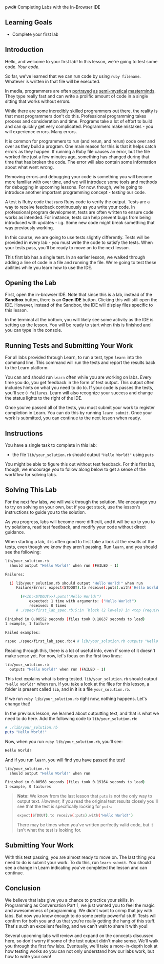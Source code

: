 pwd# Completing Labs with the In-Browser IDE

## Learning Goals

- Complete your first lab

## Introduction

Hello, and welcome to your first lab! In this lesson, we're going to test some
code. _Your code_.

So far, we've learned that we can run code by using `ruby filename`. Whatever is
written in that file will be executed.

In media, programmers are often [portrayed][hackers] [as][matrix]
[semi-mystical][the social network] [masterminds][ex machina]. They type really
fast and can write a prolific amount of code in a single sitting that works
without errors.

[hackers]: https://en.wikipedia.org/wiki/Hackers_(film)
[matrix]: https://en.wikipedia.org/wiki/The_Matrix
[the social network]: https://en.wikipedia.org/wiki/The_Social_Network
[ex machina]: https://en.wikipedia.org/wiki/Ex_Machina_(film)

While there are some incredibly skilled programmers out there, the reality is
that most programmers don't do this. Professional programming takes process and
consideration and time. Programs take a lot of effort to build and can quickly
get very complicated. Programmers make mistakes - you will experience errors. Many
errors.

It is common for programmers to run (and rerun, and rerun) code over and over as
they build a program. One main reason for this is that it helps catch errors as
they happen. If running a Ruby file causes an error, but the file worked fine
just a few minutes ago, something has changed during that time that has broken
the code. The error will also contain some information about what went wrong.

Removing errors and debugging your code is something you will become more
familiar with over time, and we will introduce some tools and methods for
debugging in upcoming lessons. For now, though, we're going to introduce another
important programming concept - _testing_ our code.

A test is Ruby code that _runs_ Ruby code to verify the output. Tests are a way to receive feedback
continuously as you write your code. In professional program development, tests
are often written to ensure code works as intended. For instance, tests can help
prevent bugs from being introduced with updates - i.g. Some new code might break
something that was previously working.

In this course, we are going to use tests slightly differently. Tests will be
provided in every lab - you must write the code to satisfy the tests. When your
tests pass, you'll be ready to move on to the next lesson.

This first lab has a single test. In an earlier lesson, we walked through adding 
a line of code in a file and running the file. We're going to test these abilities
while you learn how to use the IDE.

## Opening the Lab

First, open the in-browser IDE. Note that since this is a lab, instead of the
**Sandbox** button, there is an **Open IDE** button. Clicking this will still
open the IDE. However, instead of the Sandbox, the IDE will display files
specific to this lesson. 

In the terminal at the bottom, you will likely see some activity as the IDE is
setting up the lesson. You will be ready to start when this is finished and you
can type in the console.

## Running Tests and Submitting Your Work

For all labs provided through Learn, to run a test, type `learn` into the command
line. This command will run the tests and report the results back to the Learn
platform.

You can and should run `learn` often while you are working on labs. Every time you do,
you get feedback in the form of test output. This output often includes hints on what
you need to do to. If your code is passes the tests, you'll see `0 failures`. Learn will
also recognize your success and change the status lights to the right of the IDE. 

Once you've passed all of the tests, you must submit your work to register completion in
Learn. You can do this by running `learn submit`. Once your work is submitted, you can
continue to the next lesson when ready.

## Instructions

You have a single task to complete in this lab:

- the file `lib/your_solution.rb` should output `"Hello World!"` using `puts`

You might be able to figure this out without test feedback. For this first lab, though,
we encourage you to follow along below to get a sense of the workflow for solving labs.

## Solving This Lab

For the next few labs, we will walk through the solution. We encourage you
to try on solving on your own, but if you get stuck, use the lesson's instructions
to guide you to the solution.

As you progress,
labs will become more difficult, and it will be up to you to try solutions, read
test feedback, and modify your code without direct guidance.

When starting a lab, it is often good to first take a look at the results of the
tests, even though we know they aren't passing. Run `learn`, and you should see
the following:

```sh
lib/your_solution.rb
  should output "Hello World!" when run (FAILED - 1)

Failures:

  1) lib/your_solution.rb should output "Hello World!" when run
     Failure/Error: expect(STDOUT).to receive(:puts).with('Hello World!')

       (#<IO:<STDOUT>>).puts("Hello World!")
           expected: 1 time with arguments: ("Hello World!")
           received: 0 times
     # ./spec/first_lab_spec.rb:5:in `block (2 levels) in <top (required)>'

Finished in 0.00552 seconds (files took 0.18637 seconds to load)
1 example, 1 failure

Failed examples:

rspec ./spec/first_lab_spec.rb:4 # lib/your_solution.rb outputs "Hello World!" when run
```

Reading through this, there is a lot of useful info, even if some of it doesn't
make sense yet. For now, let's focus on the first two lines:

```sh
lib/your_solution.rb
  outputs "Hello World!" when run (FAILED - 1)
```

This text explains what is being tested. `lib/your_solution.rb` should output
`"Hello World!"` when run. If you take a look at the files for this lesson, a
folder is present called `lib`, and in it is a file `your_solution.rb`.

If we run `ruby lib/your_solution.rb` right now, nothing happens. Let's change
that!

In the previous lesson, we learned about outputting text, and that is what we
need to do here. Add the following code to `lib/your_solution.rb`:

```ruby
# ./lib/your_solution.rb
puts "Hello World!"
```

Now, when you run `ruby lib/your_solution.rb`, you'll see:

```sh
Hello World!
```

And if you run `learn`, you will find you have passed the test!

```sh
lib/your_solution.rb
  should output "Hello World!" when run

Finished in 0.00568 seconds (files took 0.19164 seconds to load)
1 example, 0 failures
```

> **Note:** We know from the last lesson that `puts` is not the only way to
> output text. _However_, if you read the original test results closely you'll
> see that the test is specifically looking for `puts`:
>
> ```sh
> expect(STDOUT).to receive(:puts).with('Hello World!')
> ```
>
> There may be times when you've written perfectly valid code, but it isn't
> what the test is looking for.

## Submitting Your Work

With this test passing, you are almost ready to move on. The last thing you need
to do is submit your work. To do this, run `learn submit`. You should see a
change in Learn indicating you've completed the lesson and can continue.

## Conclusion

We believe that labs give you a chance to practice your skills. In Programming
as Conversation Part 1, we just wanted you to feel the magic and awesomeness of
programming. We didn't want to crimp that joy with labs. But now you know enough
to do some pretty powerful stuff. Tests will confirm for both you and us that
you're really getting the hang of this stuff. That's such an excellent feeling,
and we can't wait to share it with you!

Several upcoming labs will review and expand on the concepts discussed here, so
don't worry if some of the test output didn't make sense. We'll walk you through
the first few labs. Eventually, we'll take a more-in-depth look at how testing
works so you can not only understand how our labs work, but how to write your
own!
